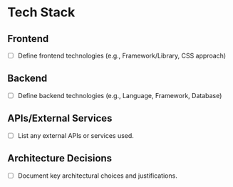 # Tech Stack

## Frontend
- [ ] Define frontend technologies (e.g., Framework/Library, CSS approach)

## Backend
- [ ] Define backend technologies (e.g., Language, Framework, Database)

## APIs/External Services
- [ ] List any external APIs or services used.

## Architecture Decisions
- [ ] Document key architectural choices and justifications.
